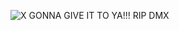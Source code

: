 ![X GONNA GIVE IT TO YA!!!   RIP DMX](https://media1.giphy.com/media/tyttpGRSie8mzqxCYE0/giphy.gif)
